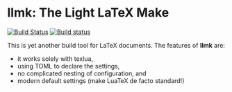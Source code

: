 # llmk: The Light LaTeX Make

[![Build Status](https://travis-ci.org/wtsnjp/llmk.svg?branch=master)](https://travis-ci.org/wtsnjp/llmk)
[![Build status](https://ci.appveyor.com/api/projects/status/1papc7m85kl9iph1?svg=true)](https://ci.appveyor.com/project/wtsnjp/llmk)

This is yet another build tool for LaTeX documents. The features of **llmk** are:

* it works solely with texlua,
* using TOML to declare the settings,
* no complicated nesting of configuration, and
* modern default settings (make LuaTeX de facto standard!)

